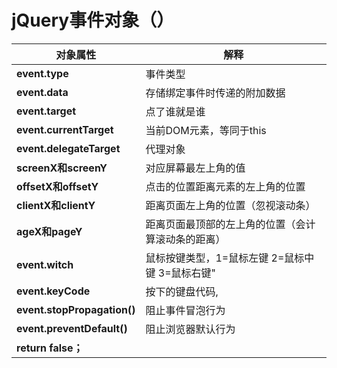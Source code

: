 # jQuery事件对象（）

| **对象属性**                    | **解释**                       |
| --------------------------- | ---------------------------- |
| **event.type**              | 事件类型                         |
| **event.data**              | 存储绑定事件时传递的附加数据               |
| **event.target**            | 点了谁就是谁                       |
| **event.currentTarget**     | 当前DOM元素，等同于this              |
| **event.delegateTarget**    | 代理对象                         |
| **screenX和screenY**         | 对应屏幕最左上角的值                   |
| **offsetX和offsetY**         | 点击的位置距离元素的左上角的位置             |
| **clientX和clientY**         | 距离页面左上角的位置（忽视滚动条）            |
| **ageX和pageY**              | 距离页面最顶部的左上角的位置（会计算滚动条的距离）    |
| **event.witch**             | 鼠标按键类型，1=鼠标左键 2=鼠标中键 3=鼠标右键" |
| **event.keyCode**           | 按下的键盘代码,                     |
| **event.stopPropagation()** | 阻止事件冒泡行为                     |
| **event.preventDefault()**  | 阻止浏览器默认行为                    |
| **return false；**           |                              |

